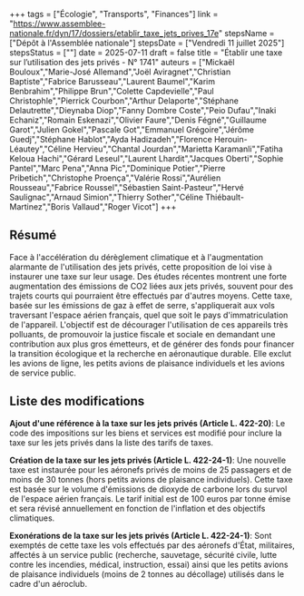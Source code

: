 +++
tags = ["Écologie", "Transports", "Finances"]
link = "https://www.assemblee-nationale.fr/dyn/17/dossiers/etablir_taxe_jets_prives_17e"
stepsName = ["Dépôt à l'Assemblée nationale"]
stepsDate = ["Vendredi 11 juillet 2025"]
stepsStatus = [""]
date = 2025-07-11
draft = false
title = "Établir une taxe sur l’utilisation des jets privés - N° 1741"
auteurs = ["Mickaël Bouloux","Marie-José Allemand","Joël Aviragnet","Christian Baptiste","Fabrice Barusseau","Laurent Baumel","Karim Benbrahim","Philippe Brun","Colette Capdevielle","Paul Christophle","Pierrick Courbon","Arthur Delaporte","Stéphane Delautrette","Dieynaba Diop","Fanny Dombre Coste","Peio Dufau","Inaki Echaniz","Romain Eskenazi","Olivier Faure","Denis Fégné","Guillaume Garot","Julien Gokel","Pascale Got","Emmanuel Grégoire","Jérôme Guedj","Stéphane Hablot","Ayda Hadizadeh","Florence Herouin-Léautey","Céline Hervieu","Chantal Jourdan","Marietta Karamanli","Fatiha Keloua Hachi","Gérard Leseul","Laurent Lhardit","Jacques Oberti","Sophie Pantel","Marc Pena","Anna Pic","Dominique Potier","Pierre Pribetich","Christophe Proença","Valérie Rossi","Aurélien Rousseau","Fabrice Roussel","Sébastien Saint-Pasteur","Hervé Saulignac","Arnaud Simion","Thierry Sother","Céline Thiébault-Martinez","Boris Vallaud","Roger Vicot"]
+++

## Résumé

Face à l'accélération du dérèglement climatique et à l'augmentation alarmante de l'utilisation des jets privés, cette proposition de loi vise à instaurer une taxe sur leur usage. Des études récentes montrent une forte augmentation des émissions de CO2 liées aux jets privés, souvent pour des trajets courts qui pourraient être effectués par d'autres moyens. Cette taxe, basée sur les émissions de gaz à effet de serre, s'appliquerait aux vols traversant l'espace aérien français, quel que soit le pays d'immatriculation de l'appareil. L'objectif est de décourager l'utilisation de ces appareils très polluants, de promouvoir la justice fiscale et sociale en demandant une contribution aux plus gros émetteurs, et de générer des fonds pour financer la transition écologique et la recherche en aéronautique durable. Elle exclut les avions de ligne, les petits avions de plaisance individuels et les avions de service public.

## Liste des modifications

**Ajout d'une référence à la taxe sur les jets privés (Article L. 422-20)**: Le code des impositions sur les biens et services est modifié pour inclure la taxe sur les jets privés dans la liste des tarifs de taxes.

**Création de la taxe sur les jets privés (Article L. 422-24-1)**: Une nouvelle taxe est instaurée pour les aéronefs privés de moins de 25 passagers et de moins de 30 tonnes (hors petits avions de plaisance individuels). Cette taxe est basée sur le volume d'émissions de dioxyde de carbone lors du survol de l'espace aérien français. Le tarif initial est de 100 euros par tonne émise et sera révisé annuellement en fonction de l'inflation et des objectifs climatiques.

**Exonérations de la taxe sur les jets privés (Article L. 422-24-1)**: Sont exemptés de cette taxe les vols effectués par des aéronefs d'État, militaires, affectés à un service public (recherche, sauvetage, sécurité civile, lutte contre les incendies, médical, instruction, essai) ainsi que les petits avions de plaisance individuels (moins de 2 tonnes au décollage) utilisés dans le cadre d'un aéroclub.
